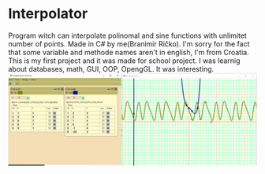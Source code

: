 # Interpolator
Program witch can interpolate polinomal and sine functions with unlimitet number of points. Made in C# by me(Branimir Ričko). I'm sorry for the fact that some variable and methode names aren't in english, I'm from Croatia.
This is my first project and it was made for school project. I was learnig about databases, math, GUI, OOP, OpengGL. It was interesting.
![Alt text](Interpolator.jpg)
